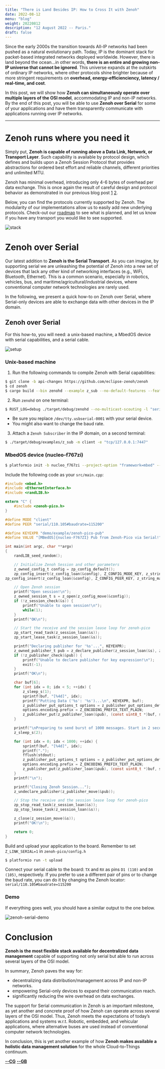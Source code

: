 ```yaml
---
title: "There is Land Besides IP: How to Cross It with Zenoh"
date: 2022-08-12
menu: "blog"
weight: 20220812
description: "12 August 2022 -- Paris."
draft: false
---
```

Since the early 2000s the transition towards All-IP networks had been pushed as a natural evolutionary path. Today, IP is the dominant stack for packet-based integrated networks deployed worldwide. However, there is land beyond the ocean…in other words, **there is an entire and growing non-IP universe that cannot be ignored**. This universe expands at the outskirts of ordinary IP networks, where other protocols shine brighter because of more stringent requirements on **overhead, energy-efficienciency, latency / real-time, and cost**.

In this post, we will show how **Zenoh can simultaneously operate over multiple layers of the OSI model**, accommodating IP and non-IP networks. By the end of this post, you will be able to use **Zenoh over Serial** for some of your applications and have them transparently communicate with applications running over IP networks.

----
# Zenoh runs where you need it

Simply put, **Zenoh is capable of running above a Data Link, Network, or Transport Layer**. 
Such capability is available by protocol design, which defines and builds upon a Zenoh Session Protocol that provides abstractions for ordered best effort and reliable channels, different priorities and unlimited MTU.

Zenoh has minimal overhead, introducing only 4-6 bytes of overhead per data exchange. This is once again the result of careful design and protocol behavior as demonstrated in our previous blog post [1](https://zenoh.io/blog/2021-07-13-zenoh-performance-async/) [2](https://zenoh.io/blog/2022-06-09-zenoh-pico-above-and-beyond/).

Below, you can find the protocols currently supported by Zenoh. The modularity of our implementations allow us to easily add new underlying protocols. Check-out our [roadmap](https://github.com/eclipse-zenoh/roadmap) to see what is planned, and let us know if you have any transport you would like to see supported.

![stack](../../img/blog-zenoh-serial/stack.png)

# Zenoh over Serial

Our latest addition to **Zenoh is the Serial Transport**. As you can imagine, by supporting serial we are unleashing the potential of Zenoh into a new set of devices that lack any other kind of networking interfaces (e.g., WiFi, Bluetooth, Ethernet). This is a common scenario, especially in robotics, vehicles, bus, and maritime/agricultural/industrial devices, where conventional computer network technologies are rarely used.

In the following, we present a quick how-to on Zenoh over Serial, where Serial-only devices are able to exchange data with other devices in the IP domain.

## Zenoh over Serial

For this how-to, you will need: a unix-based machine, a MbedOS device with serial capabilities, and a serial cable.

![setup](../../img/blog-zenoh-serial/setup.png)

### Unix-based machine

1. Run the following commands to compile Zenoh with Serial capabilities:

```bash
$ git clone -b api-changes https://github.com/eclipse-zenoh/zenoh
$ cd zenoh
$ cargo build --bin zenohd --example z_sub --no-default-features --features transport_tcp --features transport_serial
```

2. Run `zenohd` on one terminal:
```bash
$ RUST_LOG=debug ./target/debug/zenohd --no-multicast-scouting -l "serial//dev/tty.usbserial-0001#baudrate=115200" -l “tcp/127.0.0.1:7447”
```

 - Be sure you replace `/dev/tty.usbserial-0001` with your serial device.
 - You might also want to change the baud rate.

3. Attach a `Zenoh Subscriber` in the IP domain, on a second terminal:
```bash
$ ./target/debug/examples/z_sub -m client -e "tcp/127.0.0.1:7447"

```

### MbedOS device (nucleo-f767zi)
```bash
$ platformio init -b nucleo_f767zi --project-option "framework=mbed" --project-option "lib_deps=https://github.com/eclipse-zenoh/zenoh-pico#api-changes"
```

Include the following code as your `src/main.cpp`:

```C
#include <mbed.h>
#include <EthernetInterface.h>
#include <randLIB.h>

extern "C" {
    #include <zenoh-pico.h>
}

#define MODE "client"
#define PEER "serial/110.105#baudrate=115200"

#define KEYEXPR "demo/example/zenoh-pico-pub"
#define VALUE "[MBedOS]{nucleo-F767ZI} Pub from Zenoh-Pico via Serial!"

int main(int argc, char **argv)
{
    randLIB_seed_random();

    // Initialize Zenoh Session and other parameters
    z_owned_config_t config = zp_config_default();
    zp_config_insert(z_config_loan(&config), Z_CONFIG_MODE_KEY, z_string_make(MODE));
zp_config_insert(z_config_loan(&config), Z_CONFIG_PEER_KEY, z_string_make(PEER));

    // Open Zenoh session
    printf("Open session!\n");
    z_owned_session_t s = z_open(z_config_move(&config));
    if (!z_session_check(&s)) {
        printf("Unable to open session!\n");
        while(1);
    }
    printf("OK\n");

    // Start the receive and the session lease loop for zenoh-pico
    zp_start_read_task(z_session_loan(&s));
    zp_start_lease_task(z_session_loan(&s));

    printf("Declaring publisher for '%s'...", KEYEXPR);
    z_owned_publisher_t pub = z_declare_publisher(z_session_loan(&s), z_keyexpr(KEYEXPR), NULL);
    if (!z_publisher_check(&pub)) {
        printf("Unable to declare publisher for key expression!\n");
        exit(-1);
    }
    printf("OK\n");

    char buf[6];
    for (int idx = 0; idx < 5; ++idx) {
        z_sleep_s(1);
        sprintf(buf, "[%4d]", idx);
        printf("Putting Data ('%s': '%s')...\n", KEYEXPR, buf);
        z_publisher_put_options_t options = z_publisher_put_options_default();
        options.encoding.prefix = Z_ENCODING_PREFIX_TEXT_PLAIN;
        z_publisher_put(z_publisher_loan(&pub), (const uint8_t *)buf, strlen(buf), &options);
    }

    printf("\nPreparing to send burst of 1000 messages. Start in 2 seconds...\n");
    z_sleep_s(2);

    for (int idx = 0; idx < 1000; ++idx) {
        sprintf(buf, "[%4d]", idx);
        printf(".");
        fflush(stdout);
        z_publisher_put_options_t options = z_publisher_put_options_default();
        options.encoding.prefix = Z_ENCODING_PREFIX_TEXT_PLAIN;
        z_publisher_put(z_publisher_loan(&pub), (const uint8_t *)buf, strlen(buf), &options);
    }
    printf("\n");

    printf("Closing Zenoh Session...");
    z_undeclare_publisher(z_publisher_move(&pub));

    // Stop the receive and the session lease loop for zenoh-pico
    zp_stop_read_task(z_session_loan(&s));
    zp_stop_lease_task(z_session_loan(&s));

    z_close(z_session_move(&s));
    printf("OK!\n");

    return 0;
}
```

Build and upload your application to the board. Remember to set `Z_LINK_SERIAL=1` in `zenoh-pico/config.h`

```bash
$ platformio run -t upload
```

Connect your serial cable to the board: `TX` and `RX` as pins `D1 (110)` and `D0 (105)`, respectively.
If you prefer to use a different pair of pins or to change the baud rate, you can do it by changing the Zenoh locator: `serial/110.105#baudrate=115200`

### Demo

If everything goes well, you should have a similar output to the one below.

![zenoh-serial-demo](../../img/blog-zenoh-serial/zenoh-serial-demo.gif)

# Conclusion
**Zenoh is the most flexible stack available for decentralized data management** capable of supporting not only serial but able to run across several layers of the OSI model.

In summary, Zenoh paves the way for:
 - decentralizing data distribution/management across IP and non-IP networks.
 - empowering Serial-only devices to expand their communication reach.
 - significantly reducing the wire overhead on data exchanges.

The support for Serial communication in Zenoh is an important milestone, as yet another and concrete proof of how Zenoh can operate across several layers of the OSI model. Thus, Zenoh meets the expectations of today’s applications and systems w.r.t. Robotic, embedded, and vehicular applications, where alternative buses are used instead of conventional computer network technologies.

In conclusion, this is yet another example of how **Zenoh makes available a holistic data management solution** for the whole Cloud-to-Things continuum.

[**--CG**](https://github.com/cguimaraes/)
[**--GB**](https://github.com/gabrik/)
